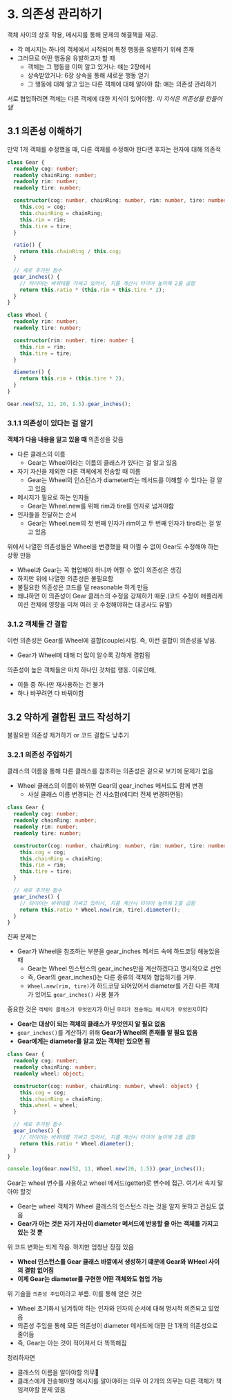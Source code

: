 # 3. 의존성 관리하기

객체 사이의 상호 작용, 메시지를 통해 문제의 해결책을 제공.
- 각 메시지는 하나의 객체에서 시작되며 특정 행동을 유발하기 위해 존재
- 그러므로 어떤 행동을 유발하고자 할 때
  - 객체는 그 행동을 이미 알고 있거나: 얘는 2장에서
  - 상속받았거나: 6장 상속을 통해 새로운 행동 얻기
  - 그 행동에 대해 알고 있는 다른 객체에 대해 알아야 함: 얘는 의존성 관리하기

서로 협업하려면 객체는 다른 객체에 대한 지식이 있어야함.
_이 지식은 의존성을 만들어냄_

## 3.1 의존성 이해하기

만약 1개 객체를 수정했을 때, 다른 객체를 수정해야 한다면 후자는 전자에 대해 의존적

```typescript
class Gear {
  readonly cog: number;
  readonly chainRing: number;
  readonly rim: number;
  readonly tire: number;

  constructor(cog: number, chainRing: number, rim: number, tire: number) {
    this.cog = cog;
    this.chainRing = chainRing;
    this.rim = rim;
    this.tire = tire;
  }

  ratio() {
    return this.chainRing / this.cog;
  }

  // 새로 추가된 함수
  gear_inches() {
    // 타이어는 바퀴테를 가싸고 있어서, 지름 계산시 타이어 높이에 2를 곱함
    return this.ratio * (this.rim + this.tire * 2);
  }
}

class Wheel {
  readonly rim: number;
  readonly tire: number;

  constructor(rim: number, tire: number {
    this.rim = rim;
    this.tire = tire;
  }

  diameter() {
    return this.rim + (this.tire * 2);
  }
}

Gear.new(52, 11, 26, 1.5).gear_inches();
```

### 3.1.1 의존성이 있다는 걸 알기

__객체가 다음 내용을 알고 있을 때__ 의존성을 갖음

- 다른 클래스의 이름
  - Gear는 Wheel이라는 이름의 클래스가 있다는 걸 알고 있음
- 자기 자신을 제외한 다른 객체에게 전송할 때 이름
  - Gear는 Wheel의 인스턴스가 diameter라는 메서드를 이해할 수 있다는 걸 알고 있음
- 메시지가 필요로 하는 인자들
  - Gear는 Wheel.new를 위해 rim과 tire를 인자로 넘겨야함
- 인자들을 전달하는 순서
  - Gear는 Wheel.new의 첫 번째 인자가 rim이고 두 번째 인자가 tire라는 걸 알고 있음

위에서 나열한 의존성들은 Wheel을 변경했을 때 어쩔 수 없이 Gear도 수정해야 하는 상황 만듬
- Wheel과 Gear는 꼭 협업해야 하니까 어쩔 수 없이 의존성은 생김
- 하지만 위에 나열한 의존성은 불필요함
- 불필요한 의존성은 코드를 덜 reasonable 하게 만듬
- 왜냐하면 이 의존성이 Gear 클래스의 수정을 강제하기 때문.(코드 수정이 애플리케이션 전체에 영향을 미쳐 여러 곳 수정해야하는 대공사도 유발)

### 3.1.2 객체들 간 결합

이런 의존성은 Gear를 Wheel에 결합(couple)시킴.
즉, 이런 결합이 의존성을 낳음.
- Gear가 Wheel에 대해 더 많이 알수록 강하게 결합됨

의존성이 높은 객체들은 마치 하나인 것처럼 행동. 이로인해,
- 이들 중 하나만 재사용하는 건 불가
- 하나 바꾸려면 다 바꿔야함

## 3.2 약하게 결합된 코드 작성하기

불필요한 의존성 제거하기 or 코드 결합도 낮추기

### 3.2.1 의존성 주입하기

클래스의 이름을 통해 다른 클래스를 참조하는 의존성은 겉으로 보기에 문제가 없음
- Wheel 클래스의 이름이 바뀌면 Gear의 gear_inches 메서드도 함께 변경
  - 사실 클래스 이름 변경되는 건 사소함(에디터 전체 변경하면됨)


```typescript
class Gear {
  readonly cog: number;
  readonly chainRing: number;
  readonly rim: number;
  readonly tire: number;

  constructor(cog: number, chainRing: number, rim: number, tire: number) {
    this.cog = cog;
    this.chainRing = chainRing;
    this.rim = rim;
    this.tire = tire;
  }

  // 새로 추가된 함수
  gear_inches() {
    // 타이어는 바퀴테를 가싸고 있어서, 지름 계산시 타이어 높이에 2를 곱함
    return this.ratio * Wheel.new(rim, tire).diameter();
  }
}
```

진짜 문제는
- Gear가 Wheel을 참조하는 부분을 gear_inches 메서드 속에 하드코딩 해놓았을 때
  - Gear는 Wheel 인스턴스의 gear_inches만을 계산하겠다고 명시적으로 선언
  - 즉, Gear의 gear_inches()는 다른 종류의 객체와 협업하기를 거부.
  - `Wheel.new(rim, tire)`가 하드코딩 되어있어서 diameter를 가진 다른 객체가 있어도 `gear_inches()` 사용 불가

중요한 것은 `객체의 클래스가 무엇인지`가 아닌 `우리가 전송하는 메시지가 무엇인지`이다
- __Gear는 대상이 되는 객체의 클래스가 무엇인지 알 필요 없음__
- `gear_inches()`를 계산하기 위해 __Gear가 Wheel의 존재를 알 필요 없음__
- __Gear에게는 diameter를 알고 있는 객체만 있으면 됨__

```typescript
class Gear {
  readonly cog: number;
  readonly chainRing: number;
  readonly wheel: object;

  constructor(cog: number, chainRing: number, wheel: object) {
    this.cog = cog;
    this.chainRing = chainRing;
    this.wheel = wheel;
  }

  // 새로 추가된 함수
  gear_inches() {
    // 타이어는 바퀴테를 가싸고 있어서, 지름 계산시 타이어 높이에 2를 곱함
    return this.ratio * Wheel.diameter();
  }
}

console.log(Gear.new(52, 11, Wheel.new(26, 1.5)).gear_inches());
```

Gear는 wheel 변수를 사용하고 wheel 메서드(getter)로 변수에 접근.
여기서 속지 말아야 할것
- Gear는 wheel 객체가 Wheel 클래스의 인스턴스 라는 것을 알지 못하고 관심도 없음
- __Gear가 아는 것은 자기 자신이 diameter 메서드에 반응할 줄 아는 객체를 가지고 있는 것 뿐__

위 코드 변화는 되게 작음. 하지만 엄청난 장점 있음
- __Wheel 인스턴스를 Gear 클래스 바깥에서 생성하기 떄문에 Gear와 WHeel 사이의 결합 없어짐__
- __이제 Gear는 diameter를 구현한 어떤 객체와도 협업 가능__

위 기술을 `의존성 주입`이라고 부름. 이를 통해 얻은 것은
- Wheel 초기화시 넘겨줘야 하는 인자와 인자의 순서에 대해 명시적 의존되고 있었음
- 의존성 주입을 통해 모든 의존성이 diameter 메서드에 대한 단 1개의 의존성으로 줄어듬
- 즉, Gear는 아는 것이 적어져서 더 똑똑해짐

정리하자면
- 클래스의 이름을 알아야할 의무
- 클래스에게 전송해야할 메시지를 알아야하는 의무
이 2개의 의무는 다른 객체가 책임져야할 문제 였음




